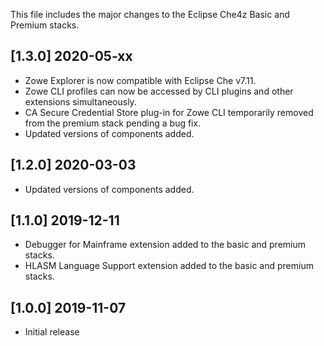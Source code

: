 This file includes the major changes to the Eclipse Che4z Basic and Premium stacks.

## [1.3.0] 2020-05-xx

- Zowe Explorer is now compatible with Eclipse Che v7.11.
- Zowe CLI profiles can now be accessed by CLI plugins and other extensions simultaneously.
- CA Secure Credential Store plug-in for Zowe CLI temporarily removed from the premium stack pending a bug fix.
- Updated versions of components added.

## [1.2.0] 2020-03-03

- Updated versions of components added.

## [1.1.0] 2019-12-11

- Debugger for Mainframe extension added to the basic and premium stacks.
- HLASM Language Support extension added to the basic and premium stacks.

## [1.0.0] 2019-11-07

- Initial release
